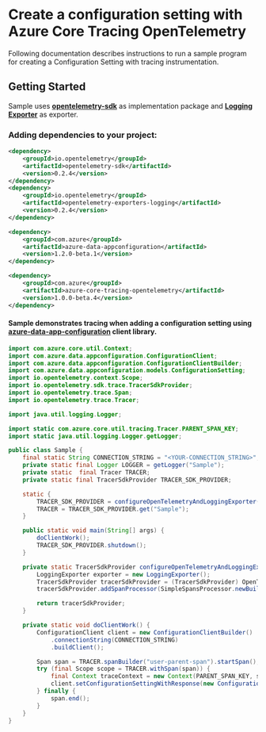 # Create a configuration setting with Azure Core Tracing OpenTelemetry
 
Following documentation describes instructions to run a sample program for creating a Configuration Setting with tracing instrumentation.

## Getting Started
Sample uses **[opentelemetry-sdk][opentelemetry_sdk]** as implementation package and **[Logging Exporter][logging_exporter]** as exporter.
### Adding dependencies to your project:
```xml
<dependency>
    <groupId>io.opentelemetry</groupId>
    <artifactId>opentelemetry-sdk</artifactId>
    <version>0.2.4</version>
</dependency>
<dependency>
    <groupId>io.opentelemetry</groupId>
    <artifactId>opentelemetry-exporters-logging</artifactId>
    <version>0.2.4</version>
</dependency>
```

[//]: # ({x-version-update-start;com.azure:azure-data-appconfiguration;current})
```xml
<dependency>
    <groupId>com.azure</groupId>
    <artifactId>azure-data-appconfiguration</artifactId>
    <version>1.2.0-beta.1</version>
</dependency>
```
[//]: # ({x-version-update-end})
[//]: # ({x-version-update-start;com.azure:azure-core-tracing-opentelemetry;current})
```xml
<dependency>
    <groupId>com.azure</groupId>
    <artifactId>azure-core-tracing-opentelemetry</artifactId>
    <version>1.0.0-beta.4</version>
</dependency>
```
[//]: # ({x-version-update-end})

#### Sample demonstrates tracing when adding a configuration setting using [azure-data-app-configuration][azure_data_app_configuration] client library.
```java
import com.azure.core.util.Context;
import com.azure.data.appconfiguration.ConfigurationClient;
import com.azure.data.appconfiguration.ConfigurationClientBuilder;
import com.azure.data.appconfiguration.models.ConfigurationSetting;
import io.opentelemetry.context.Scope;
import io.opentelemetry.sdk.trace.TracerSdkProvider;
import io.opentelemetry.trace.Span;
import io.opentelemetry.trace.Tracer;

import java.util.logging.Logger;

import static com.azure.core.util.tracing.Tracer.PARENT_SPAN_KEY;
import static java.util.logging.Logger.getLogger;

public class Sample {
    final static String CONNECTION_STRING = "<YOUR-CONNECTION_STRING>";
    private static final Logger LOGGER = getLogger("Sample");
    private static  final Tracer TRACER;
    private static final TracerSdkProvider TRACER_SDK_PROVIDER;

    static {
        TRACER_SDK_PROVIDER = configureOpenTelemetryAndLoggingExporter();
        TRACER = TRACER_SDK_PROVIDER.get("Sample");
    }

    public static void main(String[] args) {
        doClientWork();
        TRACER_SDK_PROVIDER.shutdown();
    }

    private static TracerSdkProvider configureOpenTelemetryAndLoggingExporter() {
        LoggingExporter exporter = new LoggingExporter();
        TracerSdkProvider tracerSdkProvider = (TracerSdkProvider) OpenTelemetry.getTracerFactory();
        tracerSdkProvider.addSpanProcessor(SimpleSpansProcessor.newBuilder(exporter).build());

        return tracerSdkProvider;
    }

    private static void doClientWork() {
        ConfigurationClient client = new ConfigurationClientBuilder()
            .connectionString(CONNECTION_STRING)
            .buildClient();

        Span span = TRACER.spanBuilder("user-parent-span").startSpan();
        try (final Scope scope = TRACER.withSpan(span)) {
            final Context traceContext = new Context(PARENT_SPAN_KEY, span);
            client.setConfigurationSettingWithResponse(new ConfigurationSetting().setKey("hello").setValue("world"), true, traceContext);
        } finally {
            span.end();
        }
    }
}
```

<!-- Links -->
[azure_data_app_configuration]: https://mvnrepository.com/artifact/com.azure/azure-data-appconfiguration
[opentelemetry_sdk]: https://github.com/open-telemetry/opentelemetry-java/tree/master/sdk
[logging_exporter]: https://github.com/open-telemetry/opentelemetry-java/tree/master/exporters/logging
